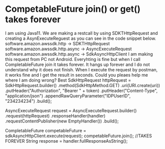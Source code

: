 
# CompetableFuture join() or get() takes forever

I am using Java11. We are making a restcall by using SDKTHttpRequest and creating a AsynExecuteReguest as you can see in the code snippet below.
software.amazon.awssdk.http -> SDKTHttpRequest
software.amazon.awssdk.http.async -> AsyncExecuteRequest
software.amazon.awssdk.http.async -> SdkAsyncHttpClient
I am making this request from PC not Android.
Everyhting is fine but when I call CompletableFuture join it takes forever. It hangs up forever and I do not understand why it does not finish. When I execute the request by postman, it works fine and I get the result in seconds. Could you pleaes help me where I am doing wrong?
Best
 SdkHttpRequest httpRequest =
SdkHttpRequest.builder()
    .method(SdkHttpMethod.GET)
    .uri(URI.create(uri))
    .putHeader("Authorization", "Bearer " + token)
    .putHeader("Content-Type", "application/json")
    .appendRawQueryParameter("IDPUserID", "234234234")
    .build();

 AsyncExecuteRequest request =
 AsyncExecuteRequest.builder()
    .request(httpRequest)
    .responseHandler(handler)
    .requestContentPublisher(new EmptyHandler())
    .build();

CompletableFuture<Void> competableFuture = sdkAsyncHttpClient.execute(request);
competableFuture.join(); //TAKES FOREVER
String response = handler.fullResponseAsString();


        